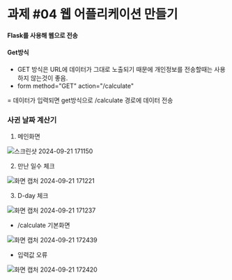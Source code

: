 # 과제 #04 웹 어플리케이션 만들기

#### Flask를 사용해 웹으로 전송

#### Get방식 
- GET 방식은 URL에 데이터가 그대로 노출되기 때문에 개인정보를 전송할때는 사용하지 않는것이 좋음.
- form method="GET" action="/calculate"

 = 데이터가 입력되면 get방식으로 /calculate 경로에 데이터 전송

### 사귄 날짜 계산기
1. 메인화면

![스크린샷 2024-09-21 171150](https://github.com/user-attachments/assets/c1080c2e-7040-465d-b249-ed1f49e91f49)

2. 만난 일수 체크

![화면 캡처 2024-09-21 171221](https://github.com/user-attachments/assets/25c70af2-c5ca-4b97-b71e-53dc7ce4ac2b)

3. D-day 체크

![화면 캡처 2024-09-21 171237](https://github.com/user-attachments/assets/1aff2542-c28c-4f17-abf6-50005c474b6c)

- /calculate 기본화면

![화면 캡처 2024-09-21 172439](https://github.com/user-attachments/assets/d344e12f-150a-45b1-bc6b-a99bfb4c8041)

- 입력값 오류

![화면 캡처 2024-09-21 172420](https://github.com/user-attachments/assets/eb54e150-e704-4144-a3d7-f7c15639ac43)

